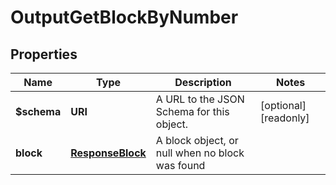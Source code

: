 

# OutputGetBlockByNumber


## Properties

| Name | Type | Description | Notes |
|------------ | ------------- | ------------- | -------------|
|**$schema** | **URI** | A URL to the JSON Schema for this object. |  [optional] [readonly] |
|**block** | [**ResponseBlock**](ResponseBlock.md) | A block object, or null when no block was found |  |



